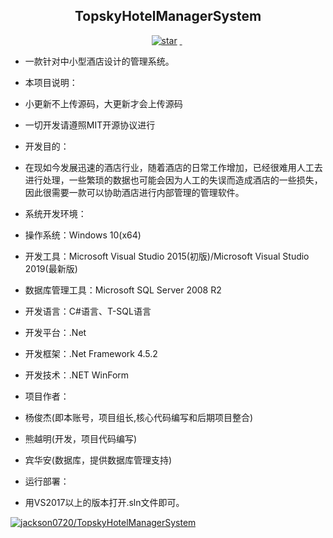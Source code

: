 <h2 align="center">TopskyHotelManagerSystem</h3>
<p align="center">
	<a href='https://gitee.com/yjj0720/TopskyHotelManagerSystem/stargazers'><img src='https://gitee.com/yjj0720/TopskyHotelManagerSystem/badge/star.svg?theme=dark' alt='star'></img></a>
        <a href='https://img.shields.io/travis/antvis/g2.svg'><img src="https://img.shields.io/travis/antvis/g2.svg" alt=""></img>
        <a href='https://img.shields.io/badge/license-MIT-000000.svg'><img src="https://img.shields.io/badge/license-MIT-000000.svg" alt=""></img></a>
        <a href='https://img.shields.io/badge/language-C#-red.svg'><img src="https://img.shields.io/badge/language-CSharp-red.svg" alt=""></img></a>
</p>

- 一款针对中小型酒店设计的管理系统。

- 本项目说明：
- 小更新不上传源码，大更新才会上传源码
- 一切开发请遵照MIT开源协议进行

- 开发目的：
- 在现如今发展迅速的酒店行业，随着酒店的日常工作增加，已经很难用人工去进行处理，一些繁琐的数据也可能会因为人工的失误而造成酒店的一些损失，因此很需要一款可以协助酒店进行内部管理的管理软件。

- 系统开发环境：
- 操作系统：Windows 10(x64)
- 开发工具：Microsoft Visual Studio 2015(初版)/Microsoft Visual Studio 2019(最新版)
- 数据库管理工具：Microsoft SQL Server 2008 R2
- 开发语言：C#语言、T-SQL语言
- 开发平台：.Net
- 开发框架：.Net Framework 4.5.2
- 开发技术：.NET WinForm

- 项目作者：
- 杨俊杰(即本账号，项目组长,核心代码编写和后期项目整合)
- 熊越明(开发，项目代码编写)
- 宾华安(数据库，提供数据库管理支持) 

- 运行部署：
- 用VS2017以上的版本打开.sln文件即可。

[![jackson0720/TopskyHotelManagerSystem](https://gitee.com/yjj0720/TopskyHotelManagerSystem/widgets/widget_card.svg?colors=4183c4,ffffff,ffffff,e3e9ed,666666,9b9b9b)](https://gitee.com/yjj0720/TopskyHotelManagerSystem)